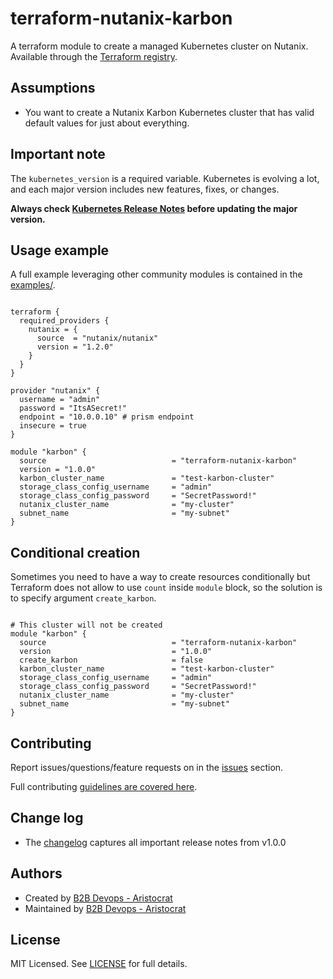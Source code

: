 # terraform-nutanix-karbon

A terraform module to create a managed Kubernetes cluster on Nutanix. Available
through the [Terraform registry](https://registry.terraform.io/modules/terraform-nutanix-karbon).

## Assumptions

* You want to create a Nutanix Karbon Kubernetes cluster that has valid default values for just about everything.

## Important note

The `kubernetes_version` is a required variable. Kubernetes is evolving a lot, and each major version includes new features, fixes, or changes.

**Always check [Kubernetes Release Notes](https://kubernetes.io/docs/setup/release/notes/) before updating the major version.**

## Usage example

A full example leveraging other community modules is contained in the [examples/](https://github.com/Aristocrat-B2B/terraform-nutanix-karbon/tree/master/examples/).

```hcl

terraform {
  required_providers {
    nutanix = {
      source  = "nutanix/nutanix"
      version = "1.2.0"
    }
  }
}

provider "nutanix" {
  username = "admin"
  password = "ItsASecret!"
  endpoint = "10.0.0.10" # prism endpoint
  insecure = true
}

module "karbon" {
  source                            = "terraform-nutanix-karbon"
  version = "1.0.0"
  karbon_cluster_name               = "test-karbon-cluster"
  storage_class_config_username     = "admin"
  storage_class_config_password     = "SecretPassword!"
  nutanix_cluster_name              = "my-cluster"
  subnet_name                       = "my-subnet"
}

```
## Conditional creation

Sometimes you need to have a way to create resources conditionally but Terraform does not allow to use `count` inside `module` block, so the solution is to specify argument `create_karbon`.


```hcl

# This cluster will not be created
module "karbon" {
  source                            = "terraform-nutanix-karbon"
  version                           = "1.0.0"
  create_karbon                     = false
  karbon_cluster_name               = "test-karbon-cluster"
  storage_class_config_username     = "admin"
  storage_class_config_password     = "SecretPassword!"
  nutanix_cluster_name              = "my-cluster"
  subnet_name                       = "my-subnet"
}
```

## Contributing

Report issues/questions/feature requests on in the [issues](https://github.com/Aristocrat-B2B/terraform-nutanix-karbon/issues/new) section.

Full contributing [guidelines are covered here](https://github.com/Aristocrat-B2B/terraform-nutanix-karbon/blob/master/.github/CONTRIBUTING.md).

## Change log

- The [changelog](https://github.com/Aristocrat-B2B/terraform-nutanix-karbon/tree/master/CHANGELOG.md) captures all important release notes from v1.0.0

## Authors

- Created by [B2B Devops - Aristocrat](https://github.com/Aristocrat-B2B)
- Maintained by [B2B Devops - Aristocrat](https://github.com/Aristocrat-B2B)

## License

MIT Licensed. See [LICENSE](https://github.com/Aristocrat-B2B/terraform-nutanix-karbon/tree/master/LICENSE) for full details.


